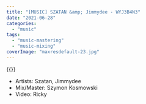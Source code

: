 ```yaml
---
title: "[MUSIC] SZATAN &amp; Jimmydee - WYJ3B4N3"
date: "2021-06-28"
categories:
  - "music"
tags:
  - "music-mastering"
  - "music-mixing"
coverImage: "maxresdefault-23.jpg"
---
```


{{<youtube gG202ysZ3S0>}}

- Artists: Szatan, Jimmydee
- Mix/Master: Szymon Kosmowski
- Video: Ricky
